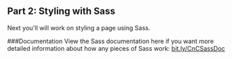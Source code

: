## Part 2: Styling with Sass

Next you'll will work on styling a page using Sass. 

###Documentation
View the Sass documentation here if you want more detailed information about how any pieces of Sass work: [bit.ly/CnCSassDoc](http://bit.ly/CnCSassDoc) 